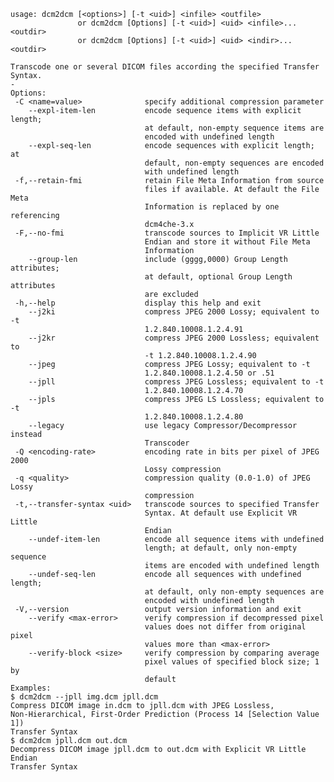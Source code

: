     usage: dcm2dcm [<options>] [-t <uid>] <infile> <outfile>
                   or dcm2dcm [Options] [-t <uid>] <uid> <infile>... <outdir>
                   or dcm2dcm [Options] [-t <uid>] <uid> <indir>... <outdir>
    
    Transcode one or several DICOM files according the specified Transfer
    Syntax.
    -
    Options:
     -C <name=value>              specify additional compression parameter
        --expl-item-len           encode sequence items with explicit length;
                                  at default, non-empty sequence items are
                                  encoded with undefined length
        --expl-seq-len            encode sequences with explicit length; at
                                  default, non-empty sequences are encoded
                                  with undefined length
     -f,--retain-fmi              retain File Meta Information from source
                                  files if available. At default the File Meta
                                  Information is replaced by one referencing
                                  dcm4che-3.x
     -F,--no-fmi                  transcode sources to Implicit VR Little
                                  Endian and store it without File Meta
                                  Information
        --group-len               include (gggg,0000) Group Length attributes;
                                  at default, optional Group Length attributes
                                  are excluded
     -h,--help                    display this help and exit
        --j2ki                    compress JPEG 2000 Lossy; equivalent to -t
                                  1.2.840.10008.1.2.4.91
        --j2kr                    compress JPEG 2000 Lossless; equivalent to
                                  -t 1.2.840.10008.1.2.4.90
        --jpeg                    compress JPEG Lossy; equivalent to -t
                                  1.2.840.10008.1.2.4.50 or .51
        --jpll                    compress JPEG Lossless; equivalent to -t
                                  1.2.840.10008.1.2.4.70
        --jpls                    compress JPEG LS Lossless; equivalent to -t
                                  1.2.840.10008.1.2.4.80
        --legacy                  use legacy Compressor/Decompressor instead
                                  Transcoder
     -Q <encoding-rate>           encoding rate in bits per pixel of JPEG 2000
                                  Lossy compression
     -q <quality>                 compression quality (0.0-1.0) of JPEG Lossy
                                  compression
     -t,--transfer-syntax <uid>   transcode sources to specified Transfer
                                  Syntax. At default use Explicit VR Little
                                  Endian
        --undef-item-len          encode all sequence items with undefined
                                  length; at default, only non-empty sequence
                                  items are encoded with undefined length
        --undef-seq-len           encode all sequences with undefined length;
                                  at default, only non-empty sequences are
                                  encoded with undefined length
     -V,--version                 output version information and exit
        --verify <max-error>      verify compression if decompressed pixel
                                  values does not differ from original pixel
                                  values more than <max-error>
        --verify-block <size>     verify compression by comparing average
                                  pixel values of specified block size; 1 by
                                  default
    Examples:
    $ dcm2dcm --jpll img.dcm jpll.dcm
    Compress DICOM image in.dcm to jpll.dcm with JPEG Lossless,
    Non-Hierarchical, First-Order Prediction (Process 14 [Selection Value 1])
    Transfer Syntax
    $ dcm2dcm jpll.dcm out.dcm
    Decompress DICOM image jpll.dcm to out.dcm with Explicit VR Little Endian
    Transfer Syntax
